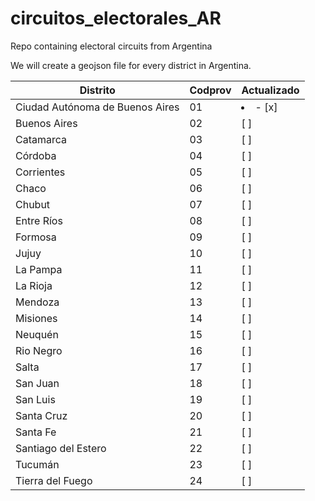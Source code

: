 # circuitos_electorales_AR
Repo containing electoral circuits from Argentina

We will create a geojson file for every district in Argentina.

| Distrito  | Codprov | Actualizado |
| ------------- | ------------- | ------------- |
| Ciudad Autónoma de Buenos Aires  | 01  |<li> - [x] </li>|
| Buenos Aires | 02  | [ ] |
| Catamarca | 03  | [ ] |
| Córdoba | 04  | [ ] |
| Corrientes | 05  | [ ] |
| Chaco | 06  | [ ] |
| Chubut | 07  | [ ] |
| Entre Ríos | 08  | [ ] |
| Formosa | 09  | [ ] |
| Jujuy | 10 | [ ] |
| La Pampa | 11 | [ ] |
| La Rioja | 12  | [ ] |
| Mendoza | 13  | [ ] |
| Misiones | 14  | [ ] |
| Neuquén | 15  | [ ] |
| Rio Negro | 16  | [ ] |
| Salta | 17  | [ ] |
| San Juan | 18  | [ ] |
| San Luis | 19  | [ ] |
| Santa Cruz | 20  | [ ] |
| Santa Fe | 21  | [ ] |
| Santiago del Estero | 22  | [ ] |
| Tucumán | 23  | [ ] |
| Tierra del Fuego | 24  | [ ] |

